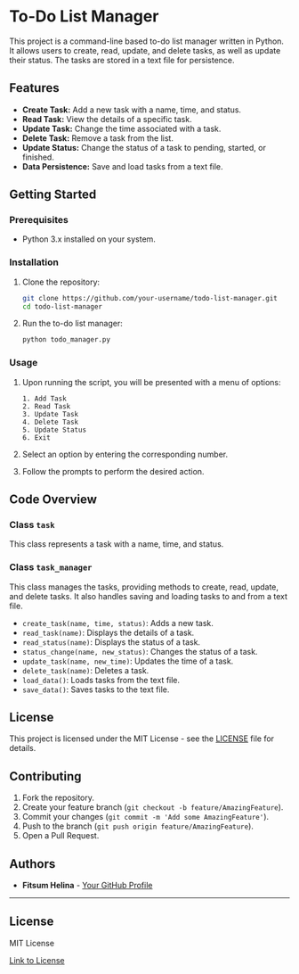 

# To-Do List Manager

This project is a command-line based to-do list manager written in Python. It allows users to create, read, update, and delete tasks, as well as update their status. The tasks are stored in a text file for persistence.

## Features

- **Create Task:** Add a new task with a name, time, and status.
- **Read Task:** View the details of a specific task.
- **Update Task:** Change the time associated with a task.
- **Delete Task:** Remove a task from the list.
- **Update Status:** Change the status of a task to pending, started, or finished.
- **Data Persistence:** Save and load tasks from a text file.

## Getting Started

### Prerequisites

- Python 3.x installed on your system.

### Installation

1. Clone the repository:
    ```bash
    git clone https://github.com/your-username/todo-list-manager.git
    cd todo-list-manager
    ```

2. Run the to-do list manager:
    ```bash
    python todo_manager.py
    ```

### Usage

1. Upon running the script, you will be presented with a menu of options:

    ```
    1. Add Task
    2. Read Task
    3. Update Task
    4. Delete Task
    5. Update Status
    6. Exit
    ```

2. Select an option by entering the corresponding number.

3. Follow the prompts to perform the desired action.

## Code Overview

### Class `task`

This class represents a task with a name, time, and status.

### Class `task_manager`

This class manages the tasks, providing methods to create, read, update, and delete tasks. It also handles saving and loading tasks to and from a text file.

- `create_task(name, time, status)`: Adds a new task.
- `read_task(name)`: Displays the details of a task.
- `read_status(name)`: Displays the status of a task.
- `status_change(name, new_status)`: Changes the status of a task.
- `update_task(name, new_time)`: Updates the time of a task.
- `delete_task(name)`: Deletes a task.
- `load_data()`: Loads tasks from the text file.
- `save_data()`: Saves tasks to the text file.

## License

This project is licensed under the MIT License - see the [LICENSE](#LICENSE) file for details.

## Contributing

1. Fork the repository.
2. Create your feature branch (`git checkout -b feature/AmazingFeature`).
3. Commit your changes (`git commit -m 'Add some AmazingFeature'`).
4. Push to the branch (`git push origin feature/AmazingFeature`).
5. Open a Pull Request.

## Authors

- **Fitsum Helina** - [Your GitHub Profile](https://github.com/Fitsumhelina)

---

## License
MIT License

[Link to License](LICENSE)
